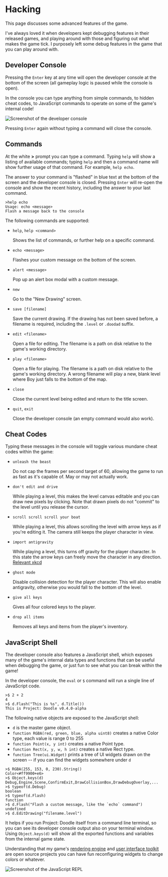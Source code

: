# Hacking

This page discusses some advanced features of the game.

I've always loved it when developers kept debugging features in their released
games, and playing around with those and figuring out what makes the game tick.
I purposely left some debug features in the game that you can play around with.

## Developer Console

Pressing the `Enter` key at any time will open the developer console at the
bottom of the screen (all gameplay logic is paused while the console is open).

In the console you can type anything from simple commands, to hidden cheat
codes, to JavaScript commands to operate on some of the game's internal code!

![Screenshot of the developer console](../images/shell.png)

Pressing `Enter` again without typing a command will close the console.

## Commands

At the white **&gt;** prompt you can type a command. Typing `help` will show
a listing of available commands; typing `help` and then a command name will
show further usage of that command. For example, `help echo`.

The answer to your command is "flashed" in blue text at the bottom of the
screen and the developer console is closed. Pressing `Enter` will re-open the
console and show the recent history, including the answer to your last command.

```
>help echo
Usage: echo <message>
Flash a message back to the console
```

The following commands are supported:

* `help`, `help <command>`

    Shows the list of commands, or further help on a specific command.

* `echo <message>`

    Flashes your custom message on the bottom of the screen.

* `alert <message>`

    Pop up an alert box modal with a custom message.

* `new`

    Go to the "New Drawing" screen.

* `save [filename]`

    Save the current drawing. If the drawing has not been saved
    before, a filename is required, including the `.level` or
    `.doodad` suffix.

* `edit <filename>`

    Open a file for editing. The filename is a path on disk relative
    to the game's working directory.

* `play <filename>`

    Open a file for playing. The filename is a path on disk relative
    to the game's working directory. A wrong filename will play a
    new, blank level where Boy just falls to the bottom of the map.

* `close`

    Close the current level being edited and return to the title screen.

* `quit`, `exit`

    Close the developer console (an empty command would also work).

## Cheat Codes

Typing these messages in the console will toggle various mundane cheat
codes within the game:

* `unleash the beast`

    Do not cap the frames per second target of 60, allowing the game
    to run as fast as it's capable of. May or may not actually work.

* `don't edit and drive`

    While playing a level, this makes the level canvas editable and
    you can draw new pixels by clicking. Note that drawn pixels do not
    "commit" to the level until you release the cursor.

* `scroll scroll scroll your boat`

    While playing a level, this allows scrolling the level with arrow
    keys as if you're editing it. The camera still keeps the player
    character in view.

* `import antigravity`

    While playing a level, this turns off gravity for the player
    character. In this state the arrow keys can freely move the
    character in any direction. [Relevant xkcd](https://xkcd.com/353/)

* `ghost mode`

    Disable collision detection for the player character. This
    will also enable antigravity, otherwise you would fall to the
    bottom of the level.

* `give all keys`

    Gives all four colored keys to the player.

* `drop all items`

    Removes all keys and items from the player's inventory.

## JavaScript Shell

The developer console also features a JavaScript shell, which exposes
many of the game's internal data types and functions that can be
useful when debugging the game, or just fun to see what you can
break within the game!

In the developer console, the `eval` or `$` command will run a single
line of JavaScript code.

```
>$ 2 + 2
4
>$ d.Flash("This is %s", d.Title())
This is Project: Doodle v0.4.0-alpha
```

The following native objects are exposed to the JavaScript shell:

* `d` is the master game object.
* `function RGBA(red, green, blue, alpha uint8)` creates a native
  Color type, each value is range 0 to 255
* `function Point(x, y int)` creates a native Point type.
* `function Rect(x, y, w, h int)` creates a native Rect type.
* `function Tree(ui.Widget)` prints a tree of UI widgets drawn on the
  screen -- if you can find the widgets somewhere under `d`

```
>$ RGBA(255, 153, 0, 230).String()
Color<#ff9900+e6>
>$ Object.keys(d)
Debug,Engine,Scene,ConfirmExit,DrawCollisionBox,DrawDebugOverlay,...
>$ typeof(d.Debug)
boolean
>$ typeof(d.Flash)
function
>$ d.Flash("Flash a custom message, like the `echo` command")
undefined
>$ d.EditDrawing("filename.level")
```

It helps if you run Project: Doodle itself from a command line terminal,
so you can see its developer console output also on your terminal
window. Using `Object.keys(d)` will show all the exported functions and
variables from the internal game state.

Understanding that my game's [rendering engine](https://git.kirsle.net/go/render) and
[user interface toolkit](https://git.kirsle.net/go/ui) are open source projects
you can have fun reconfiguring widgets to change colors or whatever.

![Screenshot of the JavaScript REPL](../images/jsrepl.png)
